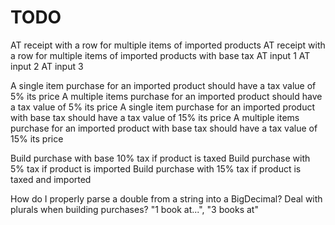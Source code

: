 # TODO

AT receipt with a row for multiple items of imported products
AT receipt with a row for multiple items of imported products with base tax
AT input 1
AT input 2
AT input 3

A single item purchase for an imported product should have a tax value of 5% its price
A multiple items purchase for an imported product should have a tax value of 5% its price
A single item purchase for an imported product with base tax should have a tax value of 15% its price
A multiple items purchase for an imported product with base tax should have a tax value of 15% its price
 
Build purchase with base 10% tax if product is taxed
Build purchase with 5% tax if product is imported
Build purchase with 15% tax if product is taxed and imported

How do I properly parse a double from a string into a BigDecimal?
Deal with plurals when building purchases? "1 book at...", "3 books at"

